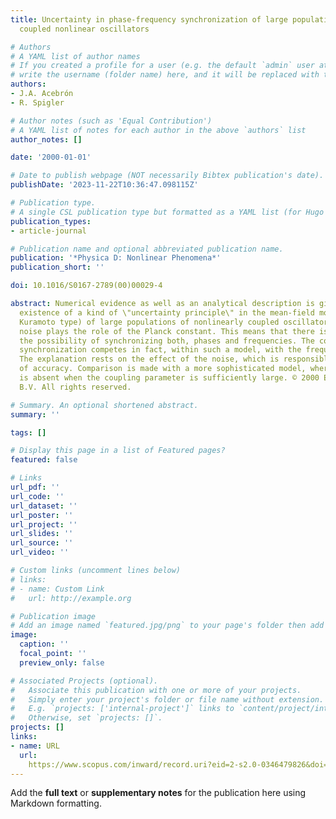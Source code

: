```yaml
---
title: Uncertainty in phase-frequency synchronization of large populations of globally
  coupled nonlinear oscillators

# Authors
# A YAML list of author names
# If you created a profile for a user (e.g. the default `admin` user at `content/authors/admin/`), 
# write the username (folder name) here, and it will be replaced with their full name and linked to their profile.
authors:
- J.A. Acebrón
- R. Spigler

# Author notes (such as 'Equal Contribution')
# A YAML list of notes for each author in the above `authors` list
author_notes: []

date: '2000-01-01'

# Date to publish webpage (NOT necessarily Bibtex publication's date).
publishDate: '2023-11-22T10:36:47.098115Z'

# Publication type.
# A single CSL publication type but formatted as a YAML list (for Hugo requirements).
publication_types:
- article-journal

# Publication name and optional abbreviated publication name.
publication: '*Physica D: Nonlinear Phenomena*'
publication_short: ''

doi: 10.1016/S0167-2789(00)00029-4

abstract: Numerical evidence as well as an analytical description is given for the
  existence of a kind of \"uncertainty principle\" in the mean-field model (of the
  Kuramoto type) of large populations of nonlinearly coupled oscillators. Here the
  noise plays the role of the Planck constant. This means that there is a limit to
  the possibility of synchronizing both, phases and frequencies. The collective phase
  synchronization competes in fact, within such a model, with the frequency synchronization.
  The explanation rests on the effect of the noise, which is responsible for loss
  of accuracy. Comparison is made with a more sophisticated model, where such uncertainty
  is absent when the coupling parameter is sufficiently large. © 2000 Elsevier Science
  B.V. All rights reserved.

# Summary. An optional shortened abstract.
summary: ''

tags: []

# Display this page in a list of Featured pages?
featured: false

# Links
url_pdf: ''
url_code: ''
url_dataset: ''
url_poster: ''
url_project: ''
url_slides: ''
url_source: ''
url_video: ''

# Custom links (uncomment lines below)
# links:
# - name: Custom Link
#   url: http://example.org

# Publication image
# Add an image named `featured.jpg/png` to your page's folder then add a caption below.
image:
  caption: ''
  focal_point: ''
  preview_only: false

# Associated Projects (optional).
#   Associate this publication with one or more of your projects.
#   Simply enter your project's folder or file name without extension.
#   E.g. `projects: ['internal-project']` links to `content/project/internal-project/index.md`.
#   Otherwise, set `projects: []`.
projects: []
links:
- name: URL
  url: 
    https://www.scopus.com/inward/record.uri?eid=2-s2.0-0346479826&doi=10.1016%2fS0167-2789%2800%2900029-4&partnerID=40&md5=aea07955ace7135d6ec384be32ce5344
---
```


Add the **full text** or **supplementary notes** for the publication here using Markdown formatting.

